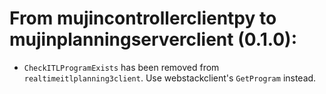 # From mujincontrollerclientpy to mujinplanningserverclient (0.1.0):

- `CheckITLProgramExists` has been removed from `realtimeitlplanning3client`. Use webstackclient's `GetProgram` instead.